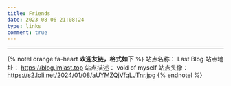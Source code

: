 ```yaml
---
title: Friends
date: 2023-08-06 21:08:24
type: links
comment: true
---
```


---

{% notel orange fa-heart **欢迎友链，格式如下** %}
站点名称： Last Blog
站点地址： https://blog.imlast.top
站点描述： void of myself
站点头像： https://s2.loli.net/2024/01/08/aUYMZQjVfqLJTnr.jpg
{% endnotel %}
